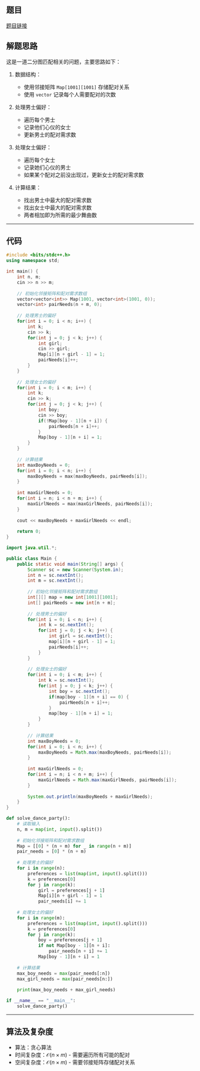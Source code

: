 ## 题目
[题目链接](https://www.nowcoder.com/practice/9efe02ab547d4a9995fc87a746d7eaec?tpId=182&tqId=314268&sourceUrl=/exam/oj&channenl=wgithub&fromPut=wgithub)

## 解题思路

这是一道二分图匹配相关的问题，主要思路如下：

1. 数据结构：
   - 使用邻接矩阵 `Map[1001][1001]` 存储配对关系
   - 使用 `vector` 记录每个人需要配对的次数

2. 处理男士偏好：
   - 遍历每个男士
   - 记录他们心仪的女士
   - 更新男士的配对需求数

3. 处理女士偏好：
   - 遍历每个女士
   - 记录她们心仪的男士
   - 如果某个配对之前没出现过，更新女士的配对需求数

4. 计算结果：
   - 找出男士中最大的配对需求数
   - 找出女士中最大的配对需求数
   - 两者相加即为所需的最少舞曲数

---

## 代码

```cpp []
#include <bits/stdc++.h>
using namespace std;

int main() {
    int n, m;
    cin >> n >> m;
    
    // 初始化邻接矩阵和配对需求数组
    vector<vector<int>> Map(1001, vector<int>(1001, 0));
    vector<int> pairNeeds(n + m, 0);
    
    // 处理男士的偏好
    for(int i = 0; i < n; i++) {
        int k;
        cin >> k;
        for(int j = 0; j < k; j++) {
            int girl;
            cin >> girl;
            Map[i][n + girl - 1] = 1;
            pairNeeds[i]++;
        }
    }
    
    // 处理女士的偏好
    for(int i = 0; i < m; i++) {
        int k;
        cin >> k;
        for(int j = 0; j < k; j++) {
            int boy;
            cin >> boy;
            if(!Map[boy - 1][n + i]) {
                pairNeeds[n + i]++;
            }
            Map[boy - 1][n + i] = 1;
        }
    }
    
    // 计算结果
    int maxBoyNeeds = 0;
    for(int i = 0; i < n; i++) {
        maxBoyNeeds = max(maxBoyNeeds, pairNeeds[i]);
    }
    
    int maxGirlNeeds = 0;
    for(int i = n; i < n + m; i++) {
        maxGirlNeeds = max(maxGirlNeeds, pairNeeds[i]);
    }
    
    cout << maxBoyNeeds + maxGirlNeeds << endl;
    
    return 0;
}
```

```java []
import java.util.*;

public class Main {
    public static void main(String[] args) {
        Scanner sc = new Scanner(System.in);
        int n = sc.nextInt();
        int m = sc.nextInt();
        
        // 初始化邻接矩阵和配对需求数组
        int[][] map = new int[1001][1001];
        int[] pairNeeds = new int[n + m];
        
        // 处理男士的偏好
        for(int i = 0; i < n; i++) {
            int k = sc.nextInt();
            for(int j = 0; j < k; j++) {
                int girl = sc.nextInt();
                map[i][n + girl - 1] = 1;
                pairNeeds[i]++;
            }
        }
        
        // 处理女士的偏好
        for(int i = 0; i < m; i++) {
            int k = sc.nextInt();
            for(int j = 0; j < k; j++) {
                int boy = sc.nextInt();
                if(map[boy - 1][n + i] == 0) {
                    pairNeeds[n + i]++;
                }
                map[boy - 1][n + i] = 1;
            }
        }
        
        // 计算结果
        int maxBoyNeeds = 0;
        for(int i = 0; i < n; i++) {
            maxBoyNeeds = Math.max(maxBoyNeeds, pairNeeds[i]);
        }
        
        int maxGirlNeeds = 0;
        for(int i = n; i < n + m; i++) {
            maxGirlNeeds = Math.max(maxGirlNeeds, pairNeeds[i]);
        }
        
        System.out.println(maxBoyNeeds + maxGirlNeeds);
    }
}
```

```python []
def solve_dance_party():
    # 读取输入
    n, m = map(int, input().split())
    
    # 初始化邻接矩阵和配对需求数组
    Map = [[0] * (n + m) for _ in range(n + m)]
    pair_needs = [0] * (n + m)
    
    # 处理男士的偏好
    for i in range(n):
        preferences = list(map(int, input().split()))
        k = preferences[0]
        for j in range(k):
            girl = preferences[j + 1]
            Map[i][n + girl - 1] = 1
            pair_needs[i] += 1
    
    # 处理女士的偏好
    for i in range(m):
        preferences = list(map(int, input().split()))
        k = preferences[0]
        for j in range(k):
            boy = preferences[j + 1]
            if not Map[boy - 1][n + i]:
                pair_needs[n + i] += 1
            Map[boy - 1][n + i] = 1
    
    # 计算结果
    max_boy_needs = max(pair_needs[:n])
    max_girl_needs = max(pair_needs[n:])
    
    print(max_boy_needs + max_girl_needs)

if __name__ == "__main__":
    solve_dance_party()
```

---

## 算法及复杂度
- 算法：贪心算法
- 时间复杂度：$\mathcal{O}(n \times m)$ - 需要遍历所有可能的配对
- 空间复杂度：$\mathcal{O}(n \times m)$ - 需要邻接矩阵存储配对关系

